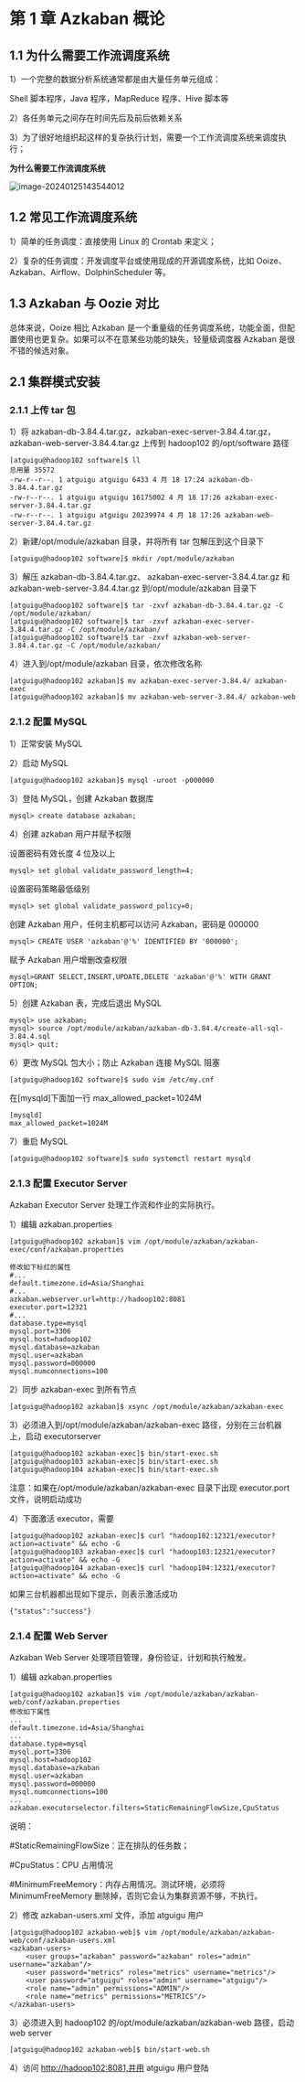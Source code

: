 # 第 1 章 Azkaban 概论

## 1.1 为什么需要工作流调度系统

1）一个完整的数据分析系统通常都是由大量任务单元组成：

Shell 脚本程序，Java 程序，MapReduce 程序、Hive 脚本等

2）各任务单元之间存在时间先后及前后依赖关系

3）为了很好地组织起这样的复杂执行计划，需要一个工作流调度系统来调度执行；

**为什么需要工作流调度系统**

![image-20240125143544012](./img/image-20240125143544012.png)

## 1.2 常见工作流调度系统

1）简单的任务调度：直接使用 Linux 的 Crontab 来定义；

2）复杂的任务调度：开发调度平台或使用现成的开源调度系统，比如 Ooize、Azkaban、Airflow、DolphinScheduler 等。

## 1.3 Azkaban 与 Oozie 对比

总体来说，Ooize 相比 Azkaban 是一个重量级的任务调度系统，功能全面，但配置使用也更复杂。如果可以不在意某些功能的缺失，轻量级调度器 Azkaban 是很不错的候选对象。

## 2.1 集群模式安装

### 2.1.1 上传 tar 包

1）将 azkaban-db-3.84.4.tar.gz，azkaban-exec-server-3.84.4.tar.gz，azkaban-web-server-3.84.4.tar.gz 上传到 hadoop102 的/opt/software 路径

```
[atguigu@hadoop102 software]$ ll
总用量 35572
-rw-r--r--. 1 atguigu atguigu 6433 4 月 18 17:24 azkaban-db-3.84.4.tar.gz
-rw-r--r--. 1 atguigu atguigu 16175002 4 月 18 17:26 azkaban-exec-server-3.84.4.tar.gz
-rw-r--r--. 1 atguigu atguigu 20239974 4 月 18 17:26 azkaban-web-server-3.84.4.tar.gz
```



2）新建/opt/module/azkaban 目录，并将所有 tar 包解压到这个目录下

```
[atguigu@hadoop102 software]$ mkdir /opt/module/azkaban
```



3）解压 azkaban-db-3.84.4.tar.gz、 azkaban-exec-server-3.84.4.tar.gz 和 azkaban-web-server-3.84.4.tar.gz 到/opt/module/azkaban 目录下

```
[atguigu@hadoop102 software]$ tar -zxvf azkaban-db-3.84.4.tar.gz -C /opt/module/azkaban/
[atguigu@hadoop102 software]$ tar -zxvf azkaban-exec-server-3.84.4.tar.gz -C /opt/module/azkaban/
[atguigu@hadoop102 software]$ tar -zxvf azkaban-web-server-3.84.4.tar.gz -C /opt/module/azkaban/
```



4）进入到/opt/module/azkaban 目录，依次修改名称

```
[atguigu@hadoop102 azkaban]$ mv azkaban-exec-server-3.84.4/ azkaban-exec
[atguigu@hadoop102 azkaban]$ mv azkaban-web-server-3.84.4/ azkaban-web 
```



### 2.1.2 配置 MySQL

1）正常安装 MySQL

2）启动 MySQL

```
[atguigu@hadoop102 azkaban]$ mysql -uroot -p000000
```

3）登陆 MySQL，创建 Azkaban 数据库

```
mysql> create database azkaban;
```

4）创建 azkaban 用户并赋予权限

设置密码有效长度 4 位及以上

```
mysql> set global validate_password_length=4;
```

设置密码策略最低级别

```
mysql> set global validate_password_policy=0;
```

创建 Azkaban 用户，任何主机都可以访问 Azkaban，密码是 000000

```
mysql> CREATE USER 'azkaban'@'%' IDENTIFIED BY '000000';
```

赋予 Azkaban 用户增删改查权限

```
mysql>GRANT SELECT,INSERT,UPDATE,DELETE 'azkaban'@'%' WITH GRANT OPTION;
```

5）创建 Azkaban 表，完成后退出 MySQL

```
mysql> use azkaban;
mysql> source /opt/module/azkaban/azkaban-db-3.84.4/create-all-sql-3.84.4.sql
mysql> quit;
```

6）更改 MySQL 包大小；防止 Azkaban 连接 MySQL 阻塞

```
[atguigu@hadoop102 software]$ sudo vim /etc/my.cnf
```

在[mysqld]下面加一行 max_allowed_packet=1024M

```
[mysqld]
max_allowed_packet=1024M
```

7）重启 MySQL

```
[atguigu@hadoop102 software]$ sudo systemctl restart mysqld
```

### 2.1.3 配置 Executor Server

Azkaban Executor Server 处理工作流和作业的实际执行。

1）编辑 azkaban.properties

```
[atguigu@hadoop102 azkaban]$ vim /opt/module/azkaban/azkaban-exec/conf/azkaban.properties

修改如下标红的属性
#...
default.timezone.id=Asia/Shanghai
#...
azkaban.webserver.url=http://hadoop102:8081
executor.port=12321
#...
database.type=mysql
mysql.port=3306
mysql.host=hadoop102
mysql.database=azkaban
mysql.user=azkaban
mysql.password=000000
mysql.numconnections=100
```

2）同步 azkaban-exec 到所有节点

```
[atguigu@hadoop102 azkaban]$ xsync /opt/module/azkaban/azkaban-exec
```

3）必须进入到/opt/module/azkaban/azkaban-exec 路径，分别在三台机器上，启动 executorserver

```
[atguigu@hadoop102 azkaban-exec]$ bin/start-exec.sh
[atguigu@hadoop103 azkaban-exec]$ bin/start-exec.sh
[atguigu@hadoop104 azkaban-exec]$ bin/start-exec.sh
```

注意：如果在/opt/module/azkaban/azkaban-exec 目录下出现 executor.port 文件，说明启动成功

4）下面激活 executor，需要

```
[atguigu@hadoop102 azkaban-exec]$ curl "hadoop102:12321/executor?action=activate" && echo -G
[atguigu@hadoop103 azkaban-exec]$ curl "hadoop103:12321/executor?action=activate" && echo -G
[atguigu@hadoop104 azkaban-exec]$ curl "hadoop104:12321/executor?action=activate" && echo -G
```

如果三台机器都出现如下提示，则表示激活成功

```
{"status":"success"}
```

### 2.1.4 配置 Web Server

Azkaban Web Server 处理项目管理，身份验证，计划和执行触发。

1）编辑 azkaban.properties

```
[atguigu@hadoop102 azkaban]$ vim /opt/module/azkaban/azkaban-web/conf/azkaban.properties
修改如下属性
...
default.timezone.id=Asia/Shanghai
...
database.type=mysql
mysql.port=3306
mysql.host=hadoop102
mysql.database=azkaban
mysql.user=azkaban
mysql.password=000000
mysql.numconnections=100
...
azkaban.executorselector.filters=StaticRemainingFlowSize,CpuStatus
```

说明：

\#StaticRemainingFlowSize：正在排队的任务数；

\#CpuStatus：CPU 占用情况

\#MinimumFreeMemory：内存占用情况。测试环境，必须将 MinimumFreeMemory 删除掉，否则它会认为集群资源不够，不执行。

2）修改 azkaban-users.xml 文件，添加 atguigu 用户

```
[atguigu@hadoop102 azkaban-web]$ vim /opt/module/azkaban/azkaban-web/conf/azkaban-users.xml
<azkaban-users>
	<user groups="azkaban" password="azkaban" roles="admin" username="azkaban"/>
	<user password="metrics" roles="metrics" username="metrics"/>
	<user password="atguigu" roles="admin" username="atguigu"/>
	<role name="admin" permissions="ADMIN"/>
	<role name="metrics" permissions="METRICS"/>
</azkaban-users>
```

3）必须进入到 hadoop102 的/opt/module/azkaban/azkaban-web 路径，启动 web server

```
[atguigu@hadoop102 azkaban-web]$ bin/start-web.sh
```

4）访问 [http://hadoop102:8081,并用](http://hadoop102:8081,并用/) atguigu 用户登陆